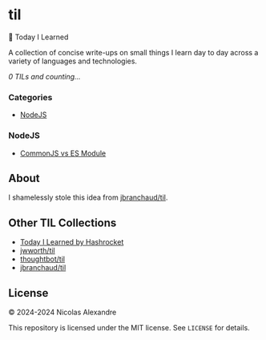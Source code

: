 # til
📝 Today I Learned 

A collection of concise write-ups on small things I learn day to day across a variety of languages and technologies.

_0 TILs and counting..._

### Categories
* [NodeJS](#nodejs)

### NodeJS
- [CommonJS vs ES Module](nodejs/commonjs-vs-esmodule.md)

## About

I shamelessly stole this idea from
[jbranchaud/til](https://github.com/jbranchaud/til).


## Other TIL Collections

* [Today I Learned by Hashrocket](https://til.hashrocket.com)
* [jwworth/til](https://github.com/jwworth/til)
* [thoughtbot/til](https://github.com/thoughtbot/til)
* [jbranchaud/til](https://github.com/jbranchaud/til)

## License

&copy; 2024-2024 Nicolas Alexandre

This repository is licensed under the MIT license. See `LICENSE` for
details.
